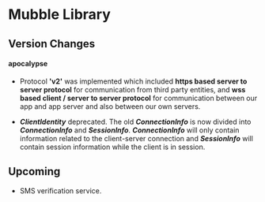 # Mubble Library

## Version Changes

#### apocalypse

+ Protocol **'v2'** was implemented which included **https based server to server protocol** for communication from third party entities, and **wss based client / server to server protocol** for communication between our app and app server and also between our own servers.

+ _**ClientIdentity**_ deprecated. The old _**ConnectionInfo**_ is now divided into _**ConnectionInfo**_ and _**SessionInfo**_. _**ConnectionInfo**_ will only contain information related to the client-server connection and _**SessionInfo**_ will contain session information while the client is in session.

## Upcoming
+ SMS verification service.